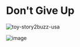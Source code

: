 # Don't Give Up




![toy-story2buzz-usa](https://github.com/user-attachments/assets/f433c89f-f96c-4b36-af68-79d0831a44b9)

![image](https://github.com/user-attachments/assets/bfb3e1e7-e197-4418-91fb-f232f2b4fe71)
